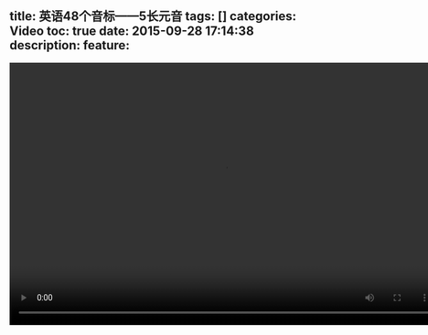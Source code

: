 title: 英语48个音标——5长元音
tags: []
categories: Video
toc: true
date: 2015-09-28 17:14:38
description:
feature:
---

<video id="video" controls="" preload="auto" loop="loop" height="460" width="750">
      <source id="mp4" src="" type="video/mp4">
      <p>Your user agent does not support the HTML5 Video element.</p>
</video>

